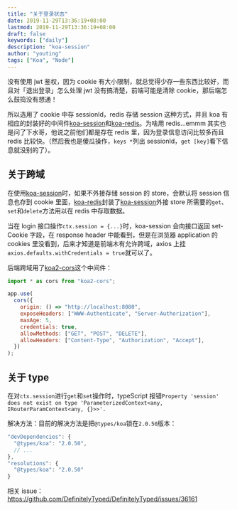 ```yaml
---
title: "关于登录状态"
date: 2019-11-29T13:36:19+08:00
lastmod: 2019-11-29T13:36:19+08:00
draft: false
keywords: ["daily"]
description: "koa-session"
author: "youting"
tags: ["Koa", "Node"]
---
```


没有使用 jwt 鉴权，因为 cookie 有大小限制，就总觉得少存一些东西比较好，而且对「退出登录」怎么处理 jwt 没有搞清楚，前端可能是清除 cookie，那后端怎么鼓捣没有想通！

所以选用了 cookie 中存 sessionId，redis 存储 session 这种方式，并且 koa 有相应的封装好的中间件[koa-session](https://github.com/koajs/session)和[koa-redis](https://github.com/koajs/koa-redis)。为啥用 redis...emmm 其实也是问了下水哥，他说之前他们都是存在 redis 里，因为登录信息访问比较多而且 redis 比较快。（然后我也是傻瓜操作，`keys *`列出 sessionId，`get [key]`看下信息就没别的了）。

## 关于跨域

在使用[koa-session](https://github.com/koajs/session)时，如果不外接存储 session 的 store，会默认将 session 信息也存到 cookie 里面，[koa-redis](https://github.com/koajs/koa-redis)封装了[koa-session](https://github.com/koajs/session)外接 store 所需要的`get`、`set`和`delete`方法用以在 redis 中存取数据。

当在 login 接口操作`ctx.session = {...}`时，koa-session 会向接口返回 set-Cookie 字段，在 response header 中能看到，但是在浏览器 application 的 cookies 里没看到，后来才知道是前端木有允许跨域，axios 上挂`axios.defaults.withCredentials = true`就可以了。

后端跨域用了[koa2-cors](https://github.com/zadzbw/koa2-cors)这个中间件：

```js
import * as cors from "koa2-cors";

app.use(
  cors({
    origin: () => "http://localhost:8080",
    exposeHeaders: ["WWW-Authenticate", "Server-Authorization"],
    maxAge: 5,
    credentials: true,
    allowMethods: ["GET", "POST", "DELETE"],
    allowHeaders: ["Content-Type", "Authorization", "Accept"],
  })
);
```

## 关于 type

在对`ctx.session`进行`get`和`set`操作时，typeScript 报错`Property 'session' does not exist on type 'ParameterizedContext<any, IRouterParamContext<any, {}>>'.`

解决方法：目前的解决方法是把`@types/koa`锁在`2.0.50`版本：

```js
"devDependencies": {
  "@types/koa": "2.0.50",
  // ...
},
"resolutions": {
  "@types/koa": "2.0.50"
}
```

相关 issue：https://github.com/DefinitelyTyped/DefinitelyTyped/issues/36161

